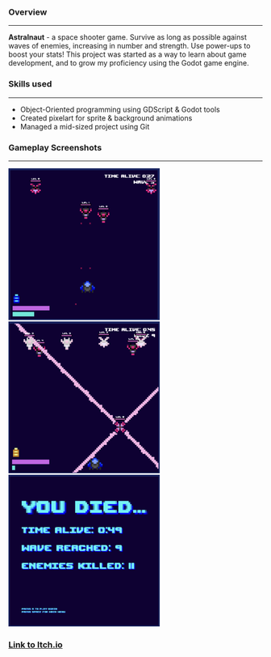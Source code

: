 ### Overview
---
**Astralnaut** - a space shooter game. Survive as long as possible against waves of enemies, increasing in number and strength. Use power-ups to boost your stats! This project was started as a way to learn about game development, and to grow my proficiency using the Godot game engine.

### Skills used
---
- Object-Oriented programming using GDScript & Godot tools
- Created pixelart for sprite & background animations
- Managed a mid-sized project using Git

### Gameplay Screenshots
---
<img src="gameplay_1.png" alt= “” width="300" height="300">
<img src="gameplay_2.png" alt= “” width="300" height="300">
<img src="death_screen.png" alt= “” width="300" height="300">

### [Link to Itch.io](https://tbeidlershenk.itch.io/astralnaut)
